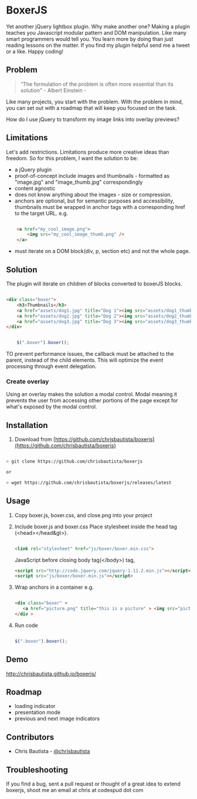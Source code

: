 BoxerJS
=======


Yet another jQuery lightbox plugin. Why make another one? Making a plugin teaches you Javascript modular pattern and DOM manipulation. Like many smart programmers would tell you. You learn more  by doing than just reading lessons on the matter. If you find my plugin helpful send me a tweet or a like.  Happy coding!



## Problem


>
> “The formulation of the problem is often more essential than its solution"
>                                                        - Albert Einstein
>                                                        - 


Like many projects, you start with the problem. With the problem in mind, you can set out with a roadmap that will keep you focused on the task.

How do I use jQuery to transform my image links into overlay previews?


## Limitations


Let's add restrictions. Limitations produce more creative ideas than freedom. So for this problem, I want the solution to be:

* a jQuery plugin
* proof-of-concept include images and thumbnails - formatted as "image.jpg" and "image_thumb.jpg" correspondingly
* content agnostic
* does not know anything about the images - size or compression.
* anchors are optional, but for semantic purposes and accessibility, thumbnails must be wrapped in anchor tags with a corresponding href to the target URL.
    e.g.

```html

    <a href="my_cool_image.png">
        <img src="my_cool_image_thumb.png" />
    </a>

```

* must iterate on a DOM block(div, p, section etc) and not the whole page. 



## Solution


The plugin will iterate on children of blocks converted to boxerJS blocks.  

```html

<div class="boxer">
    <h3>Thumbnails</h3>
    <a href="assets/dog1.jpg" title="Dog 1"><img src="assets/dog1_thumb.jpg" alt="dog 1"></a>
    <a href="assets/dog2.jpg" title="Dog 2"><img src="assets/dog2_thumb.jpg" alt="dog 2" data-pin-nopin="true"></a>
    <a href="assets/dog3.jpg" title="Dog 3"><img src="assets/dog3_thumb.jpg" alt="dog 3" data-pin-nopin="true"></a>
</div>

```


```javascript

    $(".boxer").boxer();

```


TO prevent performance issues, the callback must be attached to the parent, instead of the child elements.  This will optimize the event processing through event delegation.

### Create overlay

Using an overlay makes the solution a modal control. Modal meaning it prevents the user from accessing other portions of the page except for what's exposed by the modal control. 

## Installation


1. Download from [https://github.com/chrisbautista/boxerjs](https://github.com/chrisbautista/boxerjs)

```bash

> git clone https://github.com/chrisbautista/boxerjs

or

> wget https://github.com/chrisbautista/boxerjs/releases/latest

```


## Usage


1. Copy boxer.js, boxer.css, and close.png into your project
2. Include boxer.js and boxer.css
    Place stylesheet inside the head tag (&lt;head&gt;&lt;/head&gt>).
    ```html

    <link rel="stylesheet" href="js/boxer/boxer.min.css">
    ```
    JavaScript before closing body tag(&lt;/body&gt;) tag,
    ```html
    <script src="http://code.jquery.com/jquery-1.11.2.min.js"></script>
    <script src="js/boxer/boxer.min.js"></script>
    ```
3. Wrap anchors in a container e.g. 

    ```html

    <div class="boxer" > 
       <a href="picture.png" title="this is a picture" > <img src="picture_thumb.jpg" /> </a>
    </div >

    ```

4. Run code 

    ```javascript

    $(".boxer").boxer();

    ```

## Demo

http://chrisbautista.github.io/boxerjs/


## Roadmap

* loading indicator
* presentation mode
* previous and next image indicators

## Contributors

* Chris Bautista - [@chrisbautista](http://github.com/chrisbautista)

## Troubleshooting

If you find a bug, sent a pull request or thought of a great idea to extend  boxerjs, shoot me an email at chris at codespud dot com


